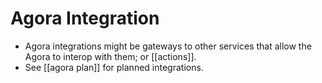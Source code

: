 # Agora Integration

- Agora integrations might be gateways to other services that allow the Agora to interop with them; or [[actions]].
- See [[agora plan]] for planned integrations.


[//begin]: # "Autogenerated link references for markdown compatibility"
[agora-plan]: agora-plan "Agora Plan"
[//end]: # "Autogenerated link references"